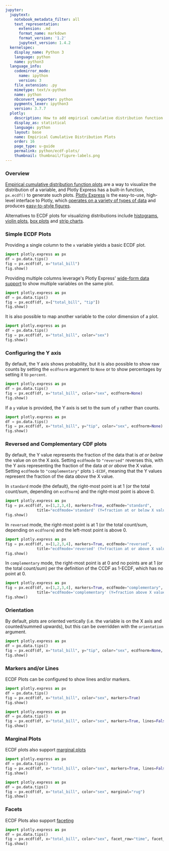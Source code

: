 ```yaml
---
jupyter:
  jupytext:
    notebook_metadata_filter: all
    text_representation:
      extension: .md
      format_name: markdown
      format_version: '1.2'
      jupytext_version: 1.4.2
  kernelspec:
    display_name: Python 3
    language: python
    name: python3
  language_info:
    codemirror_mode:
      name: ipython
      version: 3
    file_extension: .py
    mimetype: text/x-python
    name: python
    nbconvert_exporter: python
    pygments_lexer: ipython3
    version: 3.7.7
  plotly:
    description: How to add empirical cumulative distribution function (ECDF) plots.
    display_as: statistical
    language: python
    layout: base
    name: Empirical Cumulative Distribution Plots
    order: 16
    page_type: u-guide
    permalink: python/ecdf-plots/
    thumbnail: thumbnail/figure-labels.png
---
```


### Overview

[Empirical cumulative distribution function plots](https://en.wikipedia.org/wiki/Empirical_distribution_function) are a way to visualize the distribution of a variable, and Plotly Express has a built-in function, `px.ecdf()` to generate such plots. [Plotly Express](plotly-express.md) is the easy-to-use, high-level interface to Plotly, which [operates on a variety of types of data](px-arguments.md) and produces [easy-to-style figures](styling-plotly-express.md).

Alternatives to ECDF plots for visualizing distributions include [histograms](histograms.md), [violin plots](violin.md), [box plots](box-plots.md) and [strip charts](strip-charts.md).

### Simple ECDF Plots

Providing a single column to the `x` variable yields a basic ECDF plot.

```python
import plotly.express as px
df = px.data.tips()
fig = px.ecdf(df, x="total_bill")
fig.show()
```

Providing multiple columns leverage's Plotly Express' [wide-form data support](wide-form.md) to show multiple variables on the same plot.

```python
import plotly.express as px
df = px.data.tips()
fig = px.ecdf(df, x=["total_bill", "tip"])
fig.show()
```

It is also possible to map another variable to the color dimension of a plot.

```python
import plotly.express as px
df = px.data.tips()
fig = px.ecdf(df, x="total_bill", color="sex")
fig.show()
```

### Configuring the Y axis

By default, the Y axis shows probability, but it is also possible to show raw counts by setting the `ecdfnorm` argument to `None` or to show percentages by setting it to `percent`.

```python
import plotly.express as px
df = px.data.tips()
fig = px.ecdf(df, x="total_bill", color="sex", ecdfnorm=None)
fig.show()
```

If a `y` value is provided, the Y axis is set to the sum of `y` rather than counts.

```python
import plotly.express as px
df = px.data.tips()
fig = px.ecdf(df, x="total_bill", y="tip", color="sex", ecdfnorm=None)
fig.show()
```

### Reversed and Complementary CDF plots

By default, the Y value represents the fraction of the data that is *at or below* the value on on the X axis. Setting `ecdfmode` to `"reversed"` reverses this, with the Y axis representing the fraction of the data *at or above* the X value. Setting `ecdfmode` to `"complementary"` plots `1-ECDF`, meaning that the Y values represent the fraction of the data *above* the X value.

In `standard` mode (the default), the right-most point is at 1 (or the total count/sum, depending on `ecdfnorm`) and the right-most point is above 0.

```python
import plotly.express as px
fig = px.ecdf(df, x=[1,2,3,4], markers=True, ecdfmode="standard",
              title="ecdfmode='standard' (Y=fraction at or below X value, this the default)")
fig.show()
```

In `reversed` mode, the right-most point is at 1 (or the total count/sum, depending on `ecdfnorm`) and the left-most point is above 0.

```python
import plotly.express as px
fig = px.ecdf(df, x=[1,2,3,4], markers=True, ecdfmode="reversed",
              title="ecdfmode='reversed' (Y=fraction at or above X value)")
fig.show()
```

In `complementary` mode, the right-most point is at 0 and no points are at 1 (or the total count/sum) per the definition of the CCDF as 1-ECDF, which has no point at 0.

```python
import plotly.express as px
fig = px.ecdf(df, x=[1,2,3,4], markers=True, ecdfmode="complementary",
              title="ecdfmode='complementary' (Y=fraction above X value)")
fig.show()
```

### Orientation

By default, plots are oriented vertically (i.e. the variable is on the X axis and counted/summed upwards), but this can be overridden with the `orientation` argument.

```python
import plotly.express as px
df = px.data.tips()
fig = px.ecdf(df, x="total_bill", y="tip", color="sex", ecdfnorm=None, orientation="h")
fig.show()
```

### Markers and/or Lines

ECDF Plots can be configured to show lines and/or markers.

```python
import plotly.express as px
df = px.data.tips()
fig = px.ecdf(df, x="total_bill", color="sex", markers=True)
fig.show()
```

```python
import plotly.express as px
df = px.data.tips()
fig = px.ecdf(df, x="total_bill", color="sex", markers=True, lines=False)
fig.show()
```

### Marginal Plots

ECDF plots also support [marginal plots](marginal-plots.md)

```python
import plotly.express as px
df = px.data.tips()
fig = px.ecdf(df, x="total_bill", color="sex", markers=True, lines=False, marginal="histogram")
fig.show()
```

```python
import plotly.express as px
df = px.data.tips()
fig = px.ecdf(df, x="total_bill", color="sex", marginal="rug")
fig.show()
```

### Facets

ECDF Plots also support [faceting](facet-plots.md)

```python
import plotly.express as px
df = px.data.tips()
fig = px.ecdf(df, x="total_bill", color="sex", facet_row="time", facet_col="day")
fig.show()
```

```python

```
